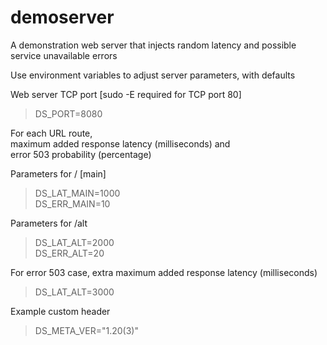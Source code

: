 # demoserver
A demonstration web server that injects random latency and possible service unavailable errors

Use environment variables to adjust server parameters, with defaults

Web server TCP port [sudo -E required for TCP port 80]
>DS_PORT=8080

For each URL route,  
maximum added response latency (milliseconds) and  
error 503 probability (percentage)

Parameters for / [main]
>DS_LAT_MAIN=1000  
>DS_ERR_MAIN=10

Parameters for /alt
>DS_LAT_ALT=2000  
>DS_ERR_ALT=20

For error 503 case, 
extra maximum added response latency (milliseconds)
>DS_LAT_ALT=3000

Example custom header
>DS_META_VER="1.20(3)"

